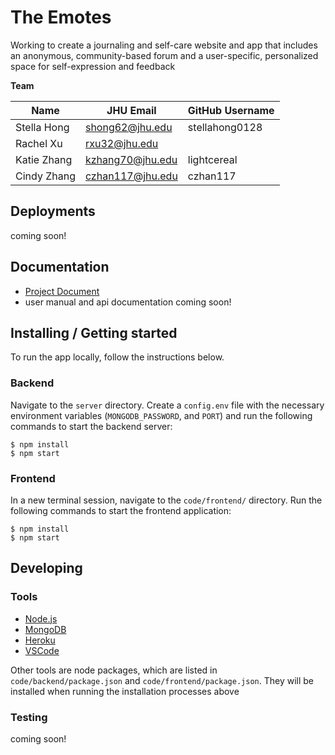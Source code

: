 # The Emotes
Working to create a journaling and self-care website and app that includes an anonymous, community-based forum and a user-specific, personalized space for self-expression and feedback

**Team**

| Name                   | JHU Email           | GitHub Username |
| ---------------------- | ------------------- | --------------- |
| Stella Hong            | shong62@jhu.edu     | stellahong0128  |
| Rachel Xu              | rxu32@jhu.edu       |                 |
| Katie Zhang            | kzhang70@jhu.edu    | lightcereal     |
| Cindy Zhang            | czhan117@jhu.edu    | czhan117        |


## Deployments
coming soon!
<!-- * App: [https://jhu-bonsai.herokuapp.com/](https://jhu-bonsai.herokuapp.com/)
* API: [https://jhu-bonsai-api.herokuapp.com/](https://jhu-bonsai-api.herokuapp.com/) -->

## Documentation
* [Project Document](https://docs.google.com/document/d/10v6VU6ZDR-e_daNKEkWLCLpvgx5ITTfDeZg2vJAx4DI/edit?usp=sharing)
* user manual and api documentation coming soon!

## Installing / Getting started

To run the app locally, follow the instructions below.

### Backend

Navigate to the `server` directory. Create a `config.env` file with the necessary environment variables (`MONGODB_PASSWORD`, and `PORT`) and run the following commands to start the backend server:

```shell
$ npm install
$ npm start
```

### Frontend

In a new terminal session, navigate to the `code/frontend/` directory. Run the following commands to start the frontend application:

```shell
$ npm install
$ npm start
```

## Developing

### Tools 
* [Node.js](https://nodejs.org/en/download/)
* [MongoDB](https://www.mongodb.com/)
* [Heroku](https://www.heroku.com/home)
* [VSCode](https://code.visualstudio.com/Download)

Other tools are node packages, which are listed in `code/backend/package.json` and `code/frontend/package.json`. They will be installed when running the installation processes above

### Testing 
coming soon!
